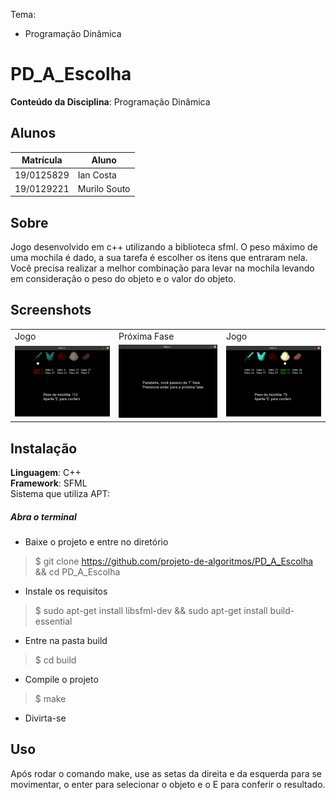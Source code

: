 Tema:
 - Programação Dinâmica

# PD_A_Escolha

**Conteúdo da Disciplina**: Programação Dinâmica<br>

## Alunos
|Matrícula | Aluno |
| -- | -- |
| 19/0125829 |  Ian Costa  |
| 19/0129221 |  Murilo Souto|

## Sobre 
Jogo desenvolvido em c++ utilizando a biblioteca sfml. O peso máximo de uma mochila é dado, a sua tarefa é escolher os itens que entraram nela. Você precisa realizar a melhor combinação para levar na mochila levando em consideração o peso do objeto e o valor do objeto.

## Screenshots
<table>
    <tr>
        <td>Jogo</td><td>Próxima Fase</td><td>Jogo</td>
    </tr>
    <tr>
        <td><img src="/1.png" width="200"></td><td><img src="/2.png" width="200"></td><td><img src="/3.png" width="200"></td>
    </tr>
</table>

## Instalação 
**Linguagem**: C++<br>
**Framework**: SFML<br>
Sistema que utiliza APT:

##### Abra o terminal
- Baixe o projeto e entre no diretório
> $ git clone https://github.com/projeto-de-algoritmos/PD_A_Escolha && cd PD_A_Escolha
- Instale os requisitos
> $ sudo apt-get install libsfml-dev && sudo apt-get install build-essential
- Entre na pasta build
> $ cd build
- Compile o projeto
> $ make
- Divirta-se

## Uso 
Após rodar o comando make, use as setas da direita e da esquerda para se movimentar, o enter para selecionar o objeto e o E para conferir o resultado.
